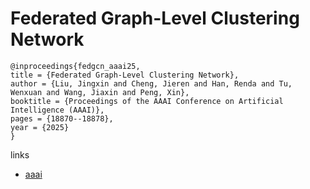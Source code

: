# Federated Graph-Level Clustering Network

```
@inproceedings{fedgcn_aaai25,
title = {Federated Graph-Level Clustering Network},
author = {Liu, Jingxin and Cheng, Jieren and Han, Renda and Tu, Wenxuan and Wang, Jiaxin and Peng, Xin},
booktitle = {Proceedings of the AAAI Conference on Artificial Intelligence (AAAI)},
pages = {18870--18878},
year = {2025}
}
```

links
- [aaai](https://ojs.aaai.org/index.php/AAAI/article/view/34077)
